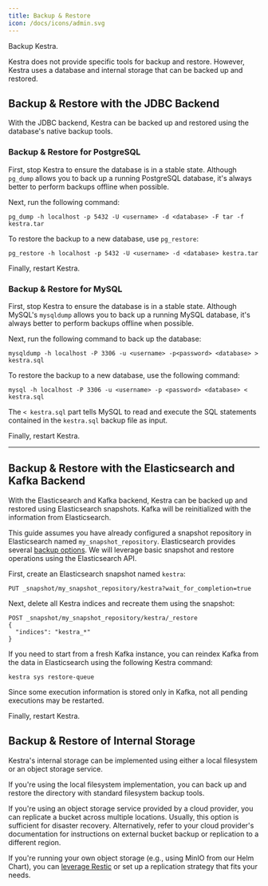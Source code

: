 ```yaml
---
title: Backup & Restore
icon: /docs/icons/admin.svg
---
```


Backup Kestra.

Kestra does not provide specific tools for backup and restore. However, Kestra uses a database and internal storage that can be backed up and restored.

## Backup & Restore with the JDBC Backend

With the JDBC backend, Kestra can be backed up and restored using the database's native backup tools. 

### Backup & Restore for PostgreSQL

First, stop Kestra to ensure the database is in a stable state. Although `pg_dump` allows you to back up a running PostgreSQL database, it's always better to perform backups offline when possible.

Next, run the following command:

```shell
pg_dump -h localhost -p 5432 -U <username> -d <database> -F tar -f kestra.tar
```

To restore the backup to a new database, use `pg_restore`:

```shell
pg_restore -h localhost -p 5432 -U <username> -d <database> kestra.tar
```

Finally, restart Kestra.

### Backup & Restore for MySQL

First, stop Kestra to ensure the database is in a stable state. Although MySQL's `mysqldump` allows you to back up a running MySQL database, it's always better to perform backups offline when possible.

Next, run the following command to back up the database:

```shell
mysqldump -h localhost -P 3306 -u <username> -p<password> <database> > kestra.sql
```

To restore the backup to a new database, use the following command:

```shell
mysql -h localhost -P 3306 -u <username> -p <password> <database> < kestra.sql
```

The `< kestra.sql` part tells MySQL to read and execute the SQL statements contained in the `kestra.sql` backup file as input.

Finally, restart Kestra.

---

## Backup & Restore with the Elasticsearch and Kafka Backend

With the Elasticsearch and Kafka backend, Kestra can be backed up and restored using Elasticsearch snapshots. Kafka will be reinitialized with the information from Elasticsearch.

This guide assumes you have already configured a snapshot repository in Elasticsearch named `my_snapshot_repository`. Elasticsearch provides several [backup options](https://www.elastic.co/guide/en/elasticsearch/reference/current/snapshot-restore.html). We will leverage basic snapshot and restore operations using the Elasticsearch API.

First, create an Elasticsearch snapshot named `kestra`:

```
PUT _snapshot/my_snapshot_repository/kestra?wait_for_completion=true
```

Next, delete all Kestra indices and recreate them using the snapshot:

```
POST _snapshot/my_snapshot_repository/kestra/_restore
{
  "indices": "kestra_*"
}
```

If you need to start from a fresh Kafka instance, you can reindex Kafka from the data in Elasticsearch using the following Kestra command:

```shell
kestra sys restore-queue
```

Since some execution information is stored only in Kafka, not all pending executions may be restarted.

Finally, restart Kestra.

## Backup & Restore of Internal Storage

Kestra's internal storage can be implemented using either a local filesystem or an object storage service.

If you're using the local filesystem implementation, you can back up and restore the directory with standard filesystem backup tools.

If you're using an object storage service provided by a cloud provider, you can replicate a bucket across multiple locations. Usually, this option is sufficient for disaster recovery. Alternatively, refer to your cloud provider's documentation for instructions on external bucket backup or replication to a different region.

If you're running your own object storage (e.g., using MinIO from our Helm Chart), you can [leverage Restic](https://blog.min.io/back-up-restic-minio/) or set up a replication strategy that fits your needs.